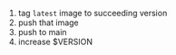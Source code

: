 1. tag ```latest``` image to succeeding version
2. push that image
3. push to main
4. increase $VERSION
